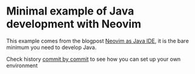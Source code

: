 # Minimal example of Java development with Neovim

This example comes from the blogpost [Neovim as Java IDE](https://eruizc.dev/blog/en/java-with-neovim/),
it is the bare minimum you need to develop Java.

Check history [commit by commit](https://github.com/eruizc-dev/minimal-java-nvim/commits/master/)
to see how you can set up your own environment
